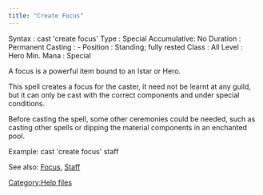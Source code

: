 ```yaml
---
title: "Create Focus"
---
```


Syntax : cast 'create focus' <object> Type : Special Accumulative: No
Duration : Permanent Casting : - Position : Standing; fully rested Class
: All Level : Hero Min. Mana : Special

A focus is a powerful item bound to an Istar or Hero.

This spell creates a focus for the caster, it need not be learnt at any
guild, but it can only be cast with the correct components and under
special conditions.

Before casting the spell, some other ceremonies could be needed, such as
casting other spells or dipping the material components in an enchanted
pool.

Example: cast 'create focus' staff

See also: [Focus](Focus "wikilink"), [Staff](Staff "wikilink")

[Category:Help files](Category:Help_files "wikilink")